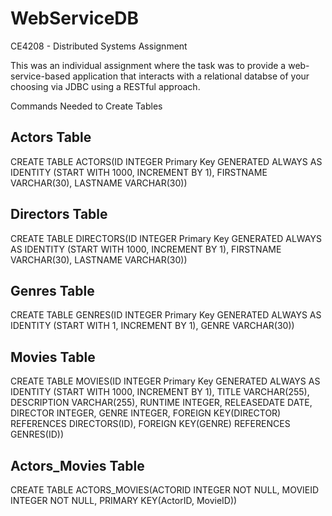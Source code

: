 # WebServiceDB
CE4208 - Distributed Systems Assignment

This was an individual assignment where the task was to provide a web-service-based application
that interacts with a relational databse of your choosing via JDBC using a RESTful approach.


Commands Needed to Create Tables

Actors Table
---
CREATE TABLE ACTORS(ID INTEGER Primary Key GENERATED ALWAYS AS IDENTITY (START WITH 1000, 
INCREMENT BY 1), FIRSTNAME VARCHAR(30), LASTNAME VARCHAR(30))

Directors Table
---
CREATE TABLE DIRECTORS(ID INTEGER Primary Key GENERATED ALWAYS AS IDENTITY (START WITH 1000, 
INCREMENT BY 1), FIRSTNAME VARCHAR(30), LASTNAME VARCHAR(30))

Genres Table
---
CREATE TABLE GENRES(ID INTEGER Primary Key GENERATED ALWAYS AS IDENTITY (START WITH 1, 
INCREMENT BY 1), GENRE VARCHAR(30))

Movies Table
---
CREATE TABLE MOVIES(ID INTEGER Primary Key GENERATED ALWAYS AS IDENTITY (START WITH 1000, 
INCREMENT BY 1), TITLE VARCHAR(255), DESCRIPTION VARCHAR(255), RUNTIME INTEGER, 
RELEASEDATE DATE, DIRECTOR INTEGER, GENRE INTEGER, FOREIGN KEY(DIRECTOR) 
REFERENCES DIRECTORS(ID), FOREIGN KEY(GENRE) REFERENCES GENRES(ID))

Actors_Movies Table
---
CREATE TABLE ACTORS_MOVIES(ACTORID INTEGER NOT NULL, MOVIEID INTEGER NOT NULL, 
PRIMARY KEY(ActorID, MovieID))
